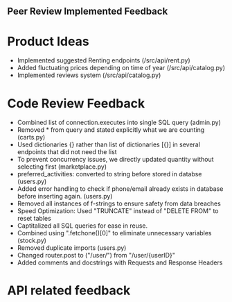 ## Peer Review Implemented Feedback

# Product Ideas
- Implemented suggested Renting endpoints (/src/api/rent.py)
- Added fluctuating prices depending on time of year (/src/api/catalog.py)
- Implemented reviews system (/src/api/catalog.py)

# Code Review Feedback
- Combined list of connection.executes into single SQL query (admin.py)
- Removed * from query and stated explicitly what we are counting (carts.py)
- Used dictionaries {} rather than list of dictionaries [{}] in several endpoints that did not need the list
- To prevent concurrency issues, we directly updated quantity without selecting first (marketplace.py)
- preferred_activities: converted to string before stored in databse (users.py)
- Added error handling to check if phone/email already exists in database before inserting again. (users.py)
- Removed all instances of f-strings to ensure safety from data breaches
- Speed Optimization: Used "TRUNCATE" instead of "DELETE FROM" to reset tables
- Captitalized all SQL queries for ease in reuse.
- Combined using ".fetchone()[0]" to eliminate unnecessary variables (stock.py)
- Removed duplicate imports (users.py)
- Changed router.post to ("/user/") from "/user/{userID}"
- Added comments and docstrings with Requests and Response Headers

# API related feedback